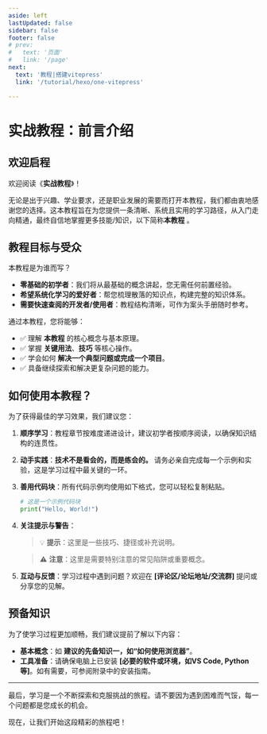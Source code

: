 ```yaml
---
aside: left
lastUpdated: false
sidebar: false
footer: false
# prev:
#   text: '页面'
#   link: '/page'
next:
  text: '教程|搭建vitepress'
  link: '/tutorial/hexo/one-vitepress'

---
```



# 实战教程：前言介绍

## 欢迎启程

欢迎阅读《**实战教程**》！

无论是出于兴趣、学业要求，还是职业发展的需要而打开本教程，我们都由衷地感谢您的选择。这本教程旨在为您提供一条清晰、系统且实用的学习路径，从入门走向精通，最终自信地掌握更多技能/知识，以下简称**本教程** 。

## 教程目标与受众

本教程是为谁而写？
*   **零基础的初学者**：我们将从最基础的概念讲起，您无需任何前置经验。
*   **希望系统化学习的爱好者**：帮您梳理散落的知识点，构建完整的知识体系。
*   **需要快速查阅的开发者/使用者**：教程结构清晰，可作为案头手册随时参考。

通过本教程，您将能够：
*   ✅ 理解 **本教程** 的核心概念与基本原理。
*   ✅ 掌握 **关键用法**、**技巧** 等核心操作。
*   ✅ 学会如何 **解决一个典型问题或完成一个项目**。
*   ✅ 具备继续探索和解决更复杂问题的能力。

## 如何使用本教程？

为了获得最佳的学习效果，我们建议您：

1.  **顺序学习**：教程章节按难度递进设计，建议初学者按顺序阅读，以确保知识结构的连贯性。
2.  **动手实践**：**技术不是看会的，而是练会的。** 请务必亲自完成每一个示例和实验，这是学习过程中最关键的一环。
3.  **善用代码块**：所有代码示例均使用如下格式，您可以轻松复制粘贴。
    ```python
    # 这是一个示例代码块
    print("Hello, World!")
    ```
4.  **关注提示与警告**：
    > 💡 **提示**：这里是一些技巧、捷径或补充说明。

    > ⚠️ **注意**：这里是需要特别注意的常见陷阱或重要概念。

5.  **互动与反馈**：学习过程中遇到问题？欢迎在 **[评论区/论坛地址/交流群]** 提问或分享您的见解。

## 预备知识

为了使学习过程更加顺畅，我们建议提前了解以下内容：
*   **基本概念**：如 **建议的先备知识一，如“如何使用浏览器”**。
*   **工具准备**：请确保电脑上已安装 **[必要的软件或环境，如VS Code, Python等]**。如有需要，可参阅附录中的安装指南。

---

最后，学习是一个不断探索和克服挑战的旅程。请不要因为遇到困难而气馁，每一个问题都是您成长的机会。

现在，让我们开始这段精彩的旅程吧！

